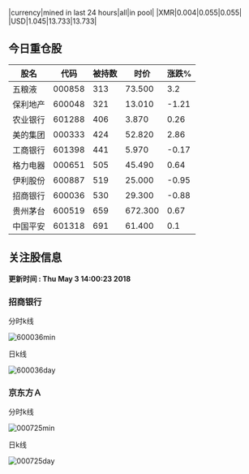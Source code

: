 |currency|mined in last 24 hours|all|in pool|
|XMR|0.004|0.055|0.055|
|USD|1.045|13.733|13.733|

## 今日重仓股 

|股名|代码|被持数|时价|涨跌%|
|---|---|---|---|---|
|五粮液|000858|313|73.500|3.2|
|保利地产|600048|321|13.010|-1.21|
|农业银行|601288|406|3.870|0.26|
|美的集团|000333|424|52.820|2.86|
|工商银行|601398|441|5.970|-0.17|
|格力电器|000651|505|45.490|0.64|
|伊利股份|600887|519|25.000|-0.95|
|招商银行|600036|530|29.300|-0.88|
|贵州茅台|600519|659|672.300|0.67|
|中国平安|601318|691|61.400|0.1|

## 关注股信息
**更新时间 : Thu May  3 14:00:23 2018**
### 招商银行 
分时k线

![600036min](http://image.sinajs.cn/newchart/min/n/sh600036.gif)

日k线

![600036day](http://image.sinajs.cn/newchart/daily/n/sh600036.gif)

### 京东方Ａ 
分时k线

![000725min](http://image.sinajs.cn/newchart/min/n/sz000725.gif)

日k线

![000725day](http://image.sinajs.cn/newchart/daily/n/sz000725.gif)
